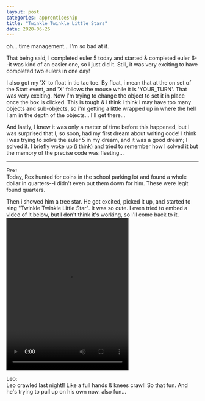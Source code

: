```yaml
---
layout: post 
categories: apprenticeship
title: "Twinkle Twinkle Little Stars"
date: 2020-06-26
---
```


oh... time management...  I'm so bad at it.

That being said, I completed euler 5 today and started & completed euler 6--it was
kind of an easier one, so i just did it.  Still, it was very exciting to have completed
two eulers in one day!

I also got my 'X' to float in tic tac toe.  By float, i mean that at the on set of the Start event, 
and 'X' follows the mouse while it is 'YOUR_TURN'.  That was very exciting.  Now I'm trying to change the object
to set it in place once the box is clicked.  This is tough & i think i think i may have too many objects
and sub-objects, so i'm getting a little wrapped up in where the hell I am in the depth of the objects...
I'll get there... 

And lastly, I knew it was only a matter of time before this happened, but I was surprised that I, so soon, had my first
dream about writing code!  I think i was trying to solve the euler 5 in my dream, and it was a good dream; I solved it.
I briefly woke up (i think) and tried to remember how I solved it but the memory of the precise code was fleeting...

***
Rex:  
Today, Rex hunted for coins in the school parking lot and found a whole dollar in quarters--I didn't even
put them down for him.  These were legit found quarters.

Then i showed him a tree star.  He got excited, picked it up, and started to sing
"Twinkle Twinkle Little Star".  It was so cute.  I even tried to embed a video of it below, but I don't think
it's working, so I'll come back to it.
<video src="https://maniginam.github.io/blog/pics&vids/TwinkleTwinkleLittleStar.mp4" width="320" height="400" controls></video>

Leo:  
Leo crawled last night!!  Like a full hands & knees crawl!  So that fun.  And he's
trying to pull up on his own now.  also fun...  